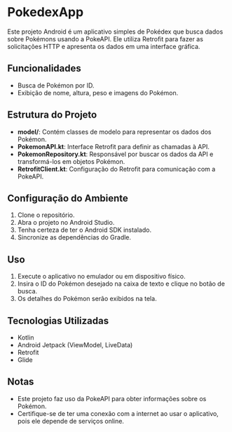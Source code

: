 # PokedexApp

Este projeto Android é um aplicativo simples de Pokédex que busca dados sobre Pokémons usando a PokeAPI. Ele utiliza Retrofit para fazer as solicitações HTTP e apresenta os dados em uma interface gráfica.

## Funcionalidades

- Busca de Pokémon por ID.
- Exibição de nome, altura, peso e imagens do Pokémon.

## Estrutura do Projeto

- **model/**: Contém classes de modelo para representar os dados dos Pokémon.
- **PokemonAPI.kt**: Interface Retrofit para definir as chamadas à API.
- **PokemonRepository.kt**: Responsável por buscar os dados da API e transformá-los em objetos Pokémon.
- **RetrofitClient.kt**: Configuração do Retrofit para comunicação com a PokeAPI.

## Configuração do Ambiente

1. Clone o repositório.
2. Abra o projeto no Android Studio.
3. Tenha certeza de ter o Android SDK instalado.
4. Sincronize as dependências do Gradle.

## Uso

1. Execute o aplicativo no emulador ou em dispositivo físico.
2. Insira o ID do Pokémon desejado na caixa de texto e clique no botão de busca.
3. Os detalhes do Pokémon serão exibidos na tela.

## Tecnologias Utilizadas

- Kotlin
- Android Jetpack (ViewModel, LiveData)
- Retrofit
- Glide

## Notas

- Este projeto faz uso da PokeAPI para obter informações sobre os Pokémon.
- Certifique-se de ter uma conexão com a internet ao usar o aplicativo, pois ele depende de serviços online.
